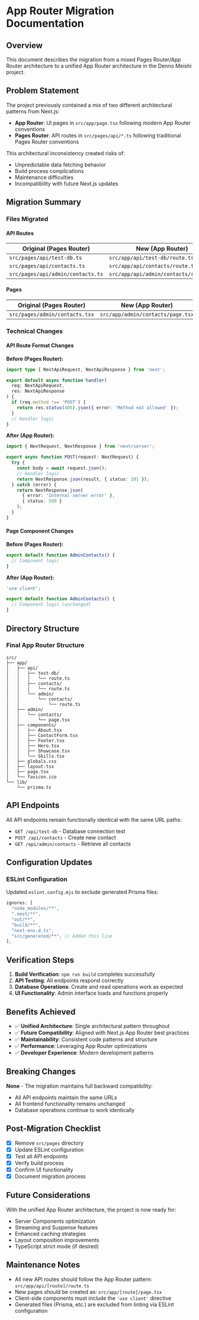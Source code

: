 # App Router Migration Documentation

## Overview

This document describes the migration from a mixed Pages Router/App Router architecture to a unified App Router architecture in the Denno Meishi project.

## Problem Statement

The project previously contained a mix of two different architectural patterns from Next.js:
- **App Router**: UI pages in `src/app/page.tsx` following modern App Router conventions
- **Pages Router**: API routes in `src/pages/api/*.ts` following traditional Pages Router conventions

This architectural inconsistency created risks of:
- Unpredictable data fetching behavior
- Build process complications
- Maintenance difficulties
- Incompatibility with future Next.js updates

## Migration Summary

### Files Migrated

#### API Routes
| Original (Pages Router) | New (App Router) |
|------------------------|------------------|
| `src/pages/api/test-db.ts` | `src/app/api/test-db/route.ts` |
| `src/pages/api/contacts.ts` | `src/app/api/contacts/route.ts` |
| `src/pages/api/admin/contacts.ts` | `src/app/api/admin/contacts/route.ts` |

#### Pages
| Original (Pages Router) | New (App Router) |
|------------------------|------------------|
| `src/pages/admin/contacts.tsx` | `src/app/admin/contacts/page.tsx` |

### Technical Changes

#### API Route Format Changes

**Before (Pages Router):**
```typescript
import type { NextApiRequest, NextApiResponse } from 'next';

export default async function handler(
  req: NextApiRequest,
  res: NextApiResponse
) {
  if (req.method !== 'POST') {
    return res.status(405).json({ error: 'Method not allowed' });
  }
  // Handler logic
}
```

**After (App Router):**
```typescript
import { NextRequest, NextResponse } from 'next/server';

export async function POST(request: NextRequest) {
  try {
    const body = await request.json();
    // Handler logic
    return NextResponse.json(result, { status: 201 });
  } catch (error) {
    return NextResponse.json(
      { error: 'Internal server error' },
      { status: 500 }
    );
  }
}
```

#### Page Component Changes

**Before (Pages Router):**
```typescript
export default function AdminContacts() {
  // Component logic
}
```

**After (App Router):**
```typescript
'use client';

export default function AdminContacts() {
  // Component logic (unchanged)
}
```

## Directory Structure

### Final App Router Structure
```
src/
├── app/
│   ├── api/
│   │   ├── test-db/
│   │   │   └── route.ts
│   │   ├── contacts/
│   │   │   └── route.ts
│   │   └── admin/
│   │       └── contacts/
│   │           └── route.ts
│   ├── admin/
│   │   └── contacts/
│   │       └── page.tsx
│   ├── components/
│   │   ├── About.tsx
│   │   ├── ContactForm.tsx
│   │   ├── Footer.tsx
│   │   ├── Hero.tsx
│   │   ├── Showcase.tsx
│   │   └── Skills.tsx
│   ├── globals.css
│   ├── layout.tsx
│   ├── page.tsx
│   └── favicon.ico
└── lib/
    └── prisma.ts
```

## API Endpoints

All API endpoints remain functionally identical with the same URL paths:

- `GET /api/test-db` - Database connection test
- `POST /api/contacts` - Create new contact
- `GET /api/admin/contacts` - Retrieve all contacts

## Configuration Updates

### ESLint Configuration

Updated `eslint.config.mjs` to exclude generated Prisma files:

```javascript
ignores: [
  "node_modules/**",
  ".next/**",
  "out/**",
  "build/**",
  "next-env.d.ts",
  "src/generated/**", // Added this line
],
```

## Verification Steps

1. **Build Verification**: `npm run build` completes successfully
2. **API Testing**: All endpoints respond correctly
3. **Database Operations**: Create and read operations work as expected
4. **UI Functionality**: Admin interface loads and functions properly

## Benefits Achieved

- ✅ **Unified Architecture**: Single architectural pattern throughout
- ✅ **Future Compatibility**: Aligned with Next.js App Router best practices
- ✅ **Maintainability**: Consistent code patterns and structure
- ✅ **Performance**: Leveraging App Router optimizations
- ✅ **Developer Experience**: Modern development patterns

## Breaking Changes

**None** - The migration maintains full backward compatibility:
- All API endpoints maintain the same URLs
- All frontend functionality remains unchanged
- Database operations continue to work identically

## Post-Migration Checklist

- [x] Remove `src/pages` directory
- [x] Update ESLint configuration
- [x] Test all API endpoints
- [x] Verify build process
- [x] Confirm UI functionality
- [x] Document migration process

## Future Considerations

With the unified App Router architecture, the project is now ready for:
- Server Components optimization
- Streaming and Suspense features
- Enhanced caching strategies
- Layout composition improvements
- TypeScript strict mode (if desired)

## Maintenance Notes

- All new API routes should follow the App Router pattern: `src/app/api/[route]/route.ts`
- New pages should be created as: `src/app/[route]/page.tsx`
- Client-side components must include the `'use client'` directive
- Generated files (Prisma, etc.) are excluded from linting via ESLint configuration